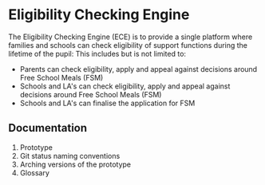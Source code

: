 <h1>Eligibility Checking Engine</h1>

The Eligibility Checking Engine (ECE) is to provide a single platform where families and schools can check eligibility of support functions during the lifetime of the pupil: 
This includes but is not limited to:
- Parents can check eligibility, apply and appeal against decisions around Free School Meals (FSM)
- Schools and LA's can check eligibility, apply and appeal against decisions around Free School Meals (FSM)
- Schools and LA's can finalise the application for FSM

<h2>Documentation</h2>
<ol>
  <li>
    Prototype 
  </li>
  <li>
    Git status naming conventions
  </li>
  <li>
    Arching versions of the prototype
  </li>
  <li>
    Glossary
  </li>
</ol>
